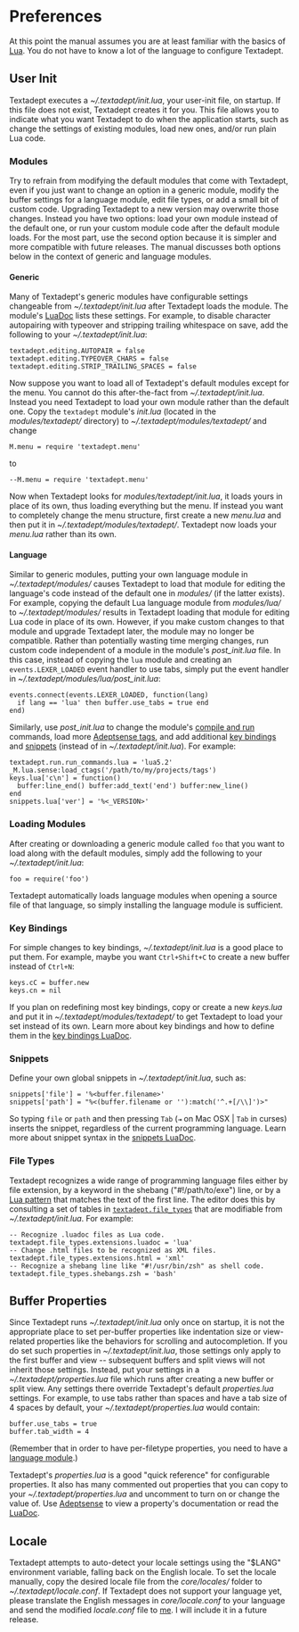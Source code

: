 # Preferences

At this point the manual assumes you are at least familiar with the basics of
[Lua][]. You do not have to know a lot of the language to configure Textadept.

[Lua]: http://www.lua.org

## User Init

Textadept executes a *~/.textadept/init.lua*, your user-init file, on startup.
If this file does not exist, Textadept creates it for you. This file allows you
to indicate what you want Textadept to do when the application starts, such as
change the settings of existing modules, load new ones, and/or run plain Lua
code.

### Modules

Try to refrain from modifying the default modules that come with Textadept, even
if you just want to change an option in a generic module, modify the buffer
settings for a language module, edit file types, or add a small bit of custom
code. Upgrading Textadept to a new version may overwrite those changes. Instead
you have two options: load your own module instead of the default one, or run
your custom module code after the default module loads. For the most part, use
the second option because it is simpler and more compatible with future
releases. The manual discusses both options below in the context of generic and
language modules.

#### Generic

Many of Textadept's generic modules have configurable settings changeable from
*~/.textadept/init.lua* after Textadept loads the module. The module's
[LuaDoc][] lists these settings. For example, to disable character autopairing
with typeover and stripping trailing whitespace on save, add the following to
your *~/.textadept/init.lua*:

    textadept.editing.AUTOPAIR = false
    textadept.editing.TYPEOVER_CHARS = false
    textadept.editing.STRIP_TRAILING_SPACES = false

Now suppose you want to load all of Textadept's default modules except for the
menu. You cannot do this after-the-fact from *~/.textadept/init.lua*. Instead
you need Textadept to load your own module rather than the default one. Copy the
`textadept` module's *init.lua* (located in the *modules/textadept/* directory)
to *~/.textadept/modules/textadept/* and change

    M.menu = require 'textadept.menu'

to

    --M.menu = require 'textadept.menu'

Now when Textadept looks for *modules/textadept/init.lua*, it loads yours in
place of its own, thus loading everything but the menu. If instead you want to
completely change the menu structure, first create a new *menu.lua* and then put
it in *~/.textadept/modules/textadept/*. Textadept now loads your *menu.lua*
rather than its own.

[LuaDoc]: api/index.html

#### Language

Similar to generic modules, putting your own language module in
*~/.textadept/modules/* causes Textadept to load that module for editing the
language's code instead of the default one in *modules/* (if the latter exists).
For example, copying the default Lua language module from *modules/lua/* to
*~/.textadept/modules/* results in Textadept loading that module for editing Lua
code in place of its own. However, if you make custom changes to that module and
upgrade Textadept later, the module may no longer be compatible. Rather than
potentially wasting time merging changes, run custom code independent of a
module in the module's *post_init.lua* file. In this case, instead of copying
the `lua` module and creating an `events.LEXER_LOADED` event handler to use
tabs, simply put the event handler in *~/.textadept/modules/lua/post_init.lua*:

    events.connect(events.LEXER_LOADED, function(lang)
      if lang == 'lua' then buffer.use_tabs = true end
    end)

Similarly, use *post_init.lua* to change the module's [compile and run][]
commands, load more [Adeptsense tags][], and add additional
[key bindings](#Key.Bindings) and [snippets](#Snippets) (instead of in
*~/.textadept/init.lua*). For example:

    textadept.run.run_commands.lua = 'lua5.2'
    _M.lua.sense:load_ctags('/path/to/my/projects/tags')
    keys.lua['c\n'] = function()
      buffer:line_end() buffer:add_text('end') buffer:new_line()
    end
    snippets.lua['ver'] = '%<_VERSION>'

[compile and run]: 07_Modules.html#Compile.and.Run
[Adeptsense tags]: api/textadept.adeptsense.html#load_ctags

### Loading Modules

After creating or downloading a generic module called `foo` that you want to
load along with the default modules, simply add the following to your
*~/.textadept/init.lua*:

    foo = require('foo')

Textadept automatically loads language modules when opening a source file of
that language, so simply installing the language module is sufficient.

### Key Bindings

For simple changes to key bindings, *~/.textadept/init.lua* is a good place to
put them. For example, maybe you want `Ctrl+Shift+C` to create a new buffer
instead of `Ctrl+N`:

    keys.cC = buffer.new
    keys.cn = nil

If you plan on redefining most key bindings, copy or create a new *keys.lua* and
put it in *~/.textadept/modules/textadept/* to get Textadept to load your set
instead of its own. Learn more about key bindings and how to define them in the
[key bindings LuaDoc][].

[key bindings LuaDoc]: api/keys.html

### Snippets

Define your own global snippets in *~/.textadept/init.lua*, such as:

    snippets['file'] = '%<buffer.filename>'
    snippets['path'] = "%<(buffer.filename or ''):match('^.+[/\\]')>"

So typing `file` or `path` and then pressing `Tab` (`⇥` on Mac OSX | `Tab` in
curses) inserts the snippet, regardless of the current programming language.
Learn more about snippet syntax in the [snippets LuaDoc][].

[snippets LuaDoc]: api/textadept.snippets.html

### File Types

Textadept recognizes a wide range of programming language files either by file
extension, by a keyword in the shebang ("#!/path/to/exe") line, or by a
[Lua pattern][] that matches the text of the first line. The editor does this by
consulting a set of tables in [`textadept.file_types`][] that are modifiable
from *~/.textadept/init.lua*. For example:

    -- Recognize .luadoc files as Lua code.
    textadept.file_types.extensions.luadoc = 'lua'
    -- Change .html files to be recognized as XML files.
    textadept.file_types.extensions.html = 'xml'
    -- Recognize a shebang line like "#!/usr/bin/zsh" as shell code.
    textadept.file_types.shebangs.zsh = 'bash'

[Lua pattern]: 14_Appendix.html#Lua.Patterns
[`textadept.file_types`]: api/textadept.file_types.html

## Buffer Properties

Since Textadept runs *~/.textadept/init.lua* only once on startup, it is not the
appropriate place to set per-buffer properties like indentation size or
view-related properties like the behaviors for scrolling and autocompletion.
If you do set such properties in *~/.textadept/init.lua*, those settings only
apply to the first buffer and view -- subsequent buffers and split views will
not inherit those settings. Instead, put your settings in a
*~/.textadept/properties.lua* file which runs after creating a new buffer or
split view. Any settings there override Textadept's default *properties.lua*
settings. For example, to use tabs rather than spaces and have a tab size of 4
spaces by default, your *~/.textadept/properties.lua* would contain:

    buffer.use_tabs = true
    buffer.tab_width = 4

(Remember that in order to have per-filetype properties, you need to have a
[language module][].)

Textadept's *properties.lua* is a good "quick reference" for configurable
properties. It also has many commented out properties that you can copy to your
*~/.textadept/properties.lua* and uncomment to turn on or change the value of.
Use [Adeptsense][] to view a property's documentation or read the [LuaDoc][].

[language module]: 07_Modules.html#Buffer.Properties
[Adeptsense]: 06_AdeptEditing.html#Adeptsense
[LuaDoc]: api/buffer.html

## Locale

Textadept attempts to auto-detect your locale settings using the "$LANG"
environment variable, falling back on the English locale. To set the locale
manually, copy the desired locale file from the *core/locales/* folder to
*~/.textadept/locale.conf*. If Textadept does not support your language yet,
please translate the English messages in *core/locale.conf* to your language and
send the modified *locale.conf* file to [me][]. I will include it in a future
release.

[me]: README.html#Contact
